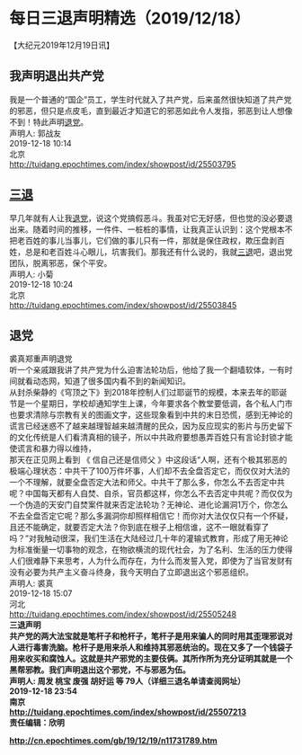 # 每日三退声明精选（2019/12/18）
  
  
【大纪元2019年12月19日讯】  
## 我声明退出共产党  
我是一个普通的“国企”员工，学生时代就入了共产党，后来虽然很快知道了共产党的邪恶，但只是点皮毛，直到最近才知道它的邪恶如此令人发指，邪恶到让人想像不到！特此声明<a href="http://cn.epochtimes.com/gb/tag/%E9%80%80%E5%85%9A.html">退党</a>。  
声明人: 郭战友  
2019-12-18 10:14  
北京  
<a href="http://tuidang.epochtimes.com/index/showpost/id/25503795">http://tuidang.epochtimes.com/index/showpost/id/25503795</a>  
## <a href="http://cn.epochtimes.com/gb/tag/%E4%B8%89%E9%80%80.html">三退</a>  
早几年就有人让我<a href="http://cn.epochtimes.com/gb/tag/%E9%80%80%E5%85%9A.html">退党</a>，说这个党搞假恶斗。我虽对它无好感，但也觉的没必要退出来。随着时间的推移，一件件、一桩桩的事情，让我真正认识到：这个党根本不把老百姓的事儿当事儿，它们做的事儿只有一件，那就是保住政权，欺压盘剥百姓，总是和老百姓斗心眼儿，坑害我们。那我还有什么说的，我就<a href="http://cn.epochtimes.com/gb/tag/%E4%B8%89%E9%80%80.html">三退</a>吧，退出党团队，脱离邪恶，保个平安。  
声明人: 小菊  
2019-12-18 10:24  
北京  
<a href="http://tuidang.epochtimes.com/index/showpost/id/25503845">http://tuidang.epochtimes.com/index/showpost/id/25503845</a>  
## 退党  
裘真郑重声明退党  
听一个亲戚跟我讲了共产党为什么迫害法轮功后，他给了我一个翻墙软体，一有时间就看动态网，知道了很多国内看不到的新闻知识。  
从封杀柴静的《穹顶之下》到2018年控制人们过耶诞节的规模，本来去年的耶诞节是一个星期日，学校却通知学生上课，今年要求各个教堂要低调，各个私人门市也要求清除与宗教有关的图画文字，这些现象看到中共的末日恐慌，感到无神论的谎言已经迷惑不了越来越理智越来越清醒的民众，因为反应现实的影片与历史留下的文化传统是人们看清真相的镜子，所以中共政府要想愚弄百姓只有言论封锁才能使谎言和暴力得以维持，  
那天在正见网上看到 《 信自己还是信师父 》中这段话“人啊，还有个极其邪恶的极端心理状态：中共干了100万件坏事，人们却不去全盘否定它，而仅仅对大法的一个不理解，就要全盘否定大法和师父。中共干了那么多，你怎么不去否定中共呢？中国每天都有人自焚、自杀，官员都这样，你怎么不去否定中共呢？而仅仅为一个伪造的天安门自焚案件就来否定法轮功？无神论、进化论漏洞1万个，你怎么不去全盘否定它呢？那么多漏洞你却照样相信它！而你对大法仅仅只有一个怀疑，且还不能确定，就要否定大法？你到底在根子上相信谁，这不一眼就看穿了吗？”对我触动很深，我们生活在大陆经过几十年的灌输式教育，形成了用无神论为标准衡量一切事物的观念，在物欲横流的现代社会，为了名利、生活的压力使得人们很难静下来思考，人为什么而存在，为什么而发誓入党，即使为了当官发财有没有必要为共产主义奋斗终身，我今天明白了立即退出这个邪恶组织。  
声明人: 裘真  
2019-12-18 15:07  
河北  
<a href="http://tuidang.epochtimes.com/index/showpost/id/25505248">http://tuidang.epochtimes.com/index/showpost/id/25505248  
</a><strong>三退声明  
共产党的两大法宝就是笔杆子和枪杆子，笔杆子是用来骗人的同时用其歪理邪说对人进行毒害洗脑。枪杆子是用来杀人和维持其邪恶统治的。现在又多了一个钱袋子用来收买和腐蚀人。这就是共产邪党的主要伎俩。其所作所为充分证明其就是一个黑帮邪教。我们声明退出这个邪党，不与邪恶为伍。  
声明人: 周发 桃宝 废强 胡好运 等 79人（详细三退名单请查阅网址）  
2019-12-18 23:54  
南京  
<a href="http://tuidang.epochtimes.com/index/showpost/id/25507213">http://tuidang.epochtimes.com/index/showpost/id/25507213</a>  
责任编辑：欣明  
  
  
  
http://cn.epochtimes.com/gb/19/12/19/n11731789.htm
